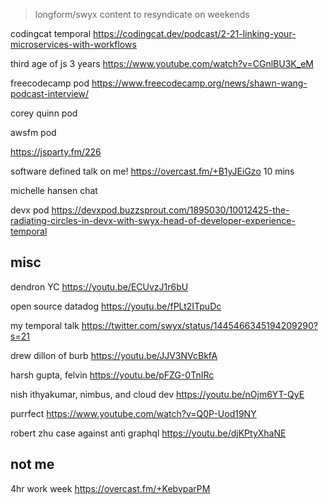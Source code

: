 > longform/swyx content to resyndicate  on weekends


codingcat temporal https://codingcat.dev/podcast/2-21-linking-your-microservices-with-workflows

third age of js 3 years https://www.youtube.com/watch?v=CGnlBU3K_eM


freecodecamp pod https://www.freecodecamp.org/news/shawn-wang-podcast-interview/

corey quinn pod

awsfm pod

https://jsparty.fm/226

software defined talk on me! https://overcast.fm/+B1yJEiGzo 10 mins

michelle hansen chat


devx pod https://devxpod.buzzsprout.com/1895030/10012425-the-radiating-circles-in-devx-with-swyx-head-of-developer-experience-temporal

## misc

dendron YC https://youtu.be/ECUvzJ1r6bU

open source datadog https://youtu.be/fPLt2ITpuDc

my temporal talk https://twitter.com/swyx/status/1445466345194209290?s=21


drew dillon of burb https://youtu.be/JJV3NVcBkfA

harsh gupta, felvin https://youtu.be/pFZG-0TnIRc


nish ithyakumar, nimbus, and cloud dev https://youtu.be/nOjm6YT-QyE

purrfect https://www.youtube.com/watch?v=Q0P-Uod19NY

robert zhu case against anti graphql https://youtu.be/djKPtyXhaNE

## not me

4hr work week https://overcast.fm/+KebvparPM
